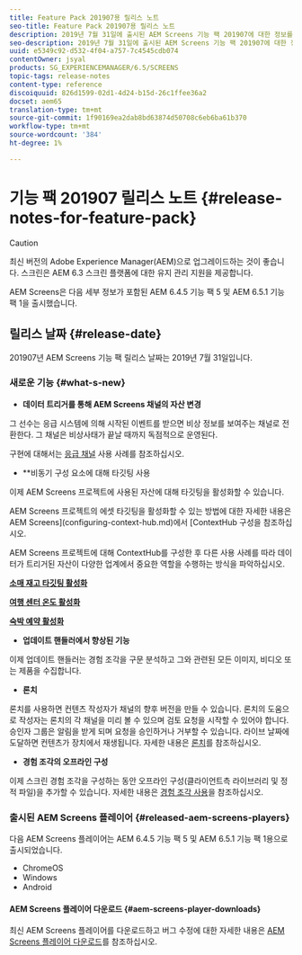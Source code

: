 ```yaml
---
title: Feature Pack 201907용 릴리스 노트
seo-title: Feature Pack 201907용 릴리스 노트
description: 2019년 7월 31일에 출시된 AEM Screens 기능 팩 201907에 대한 정보를 보려면 이 페이지를 따르십시오.
seo-description: 2019년 7월 31일에 출시된 AEM Screens 기능 팩 201907에 대한 정보를 보려면 이 페이지를 따르십시오.
uuid: e5349c92-d532-4f04-a757-7c4545cdb074
contentOwner: jsyal
products: SG_EXPERIENCEMANAGER/6.5/SCREENS
topic-tags: release-notes
content-type: reference
discoiquuid: 826d1599-02d1-4d24-b15d-26c1ffee36a2
docset: aem65
translation-type: tm+mt
source-git-commit: 1f90169ea2dab8bd63874d50708c6eb6ba61b370
workflow-type: tm+mt
source-wordcount: '384'
ht-degree: 1%

---
```



# 기능 팩 201907 릴리스 노트 {#release-notes-for-feature-pack}

>[!CAUTION]
>
>최신 버전의 Adobe Experience Manager(AEM)으로 업그레이드하는 것이 좋습니다. 스크린은 AEM 6.3 스크린 플랫폼에 대한 유지 관리 지원을 제공합니다.

AEM Screens은 다음 세부 정보가 포함된 AEM 6.4.5 기능 팩 5 및 AEM 6.5.1 기능 팩 1을 출시했습니다.

## 릴리스 날짜 {#release-date}

201907년 AEM Screens 기능 팩 릴리스 날짜는 2019년 7월 31일입니다.

### 새로운 기능 {#what-s-new}

* **데이터 트리거를 통해 AEM Screens 채널의 자산 변경**

그 선수는 응급 시스템에 의해 시작된 이벤트를 받으면 비상 정보를 보여주는 채널로 전환한다. 그 채널은 비상사태가 끝날 때까지 독점적으로 운영된다.

구현에 대해서는 [응급 채널](emergency-channel.md) 사용 사례를 참조하십시오.

* **비동기 구성 요소에 대해 타깃팅 사용

이제 AEM Screens 프로젝트에 사용된 자산에 대해 타깃팅을 활성화할 수 있습니다.

AEM Screens 프로젝트의 에셋 타깃팅을 활성화할 수 있는 방법에 대한 자세한 내용은 AEM Screens](configuring-context-hub.md)에서 [ContextHub 구성을 참조하십시오.

AEM Screens 프로젝트에 대해 ContextHub를 구성한 후 다른 사용 사례를 따라 데이터가 트리거된 자산이 다양한 업계에서 중요한 역할을 수행하는 방식을 파악하십시오.

**[소매 재고 타깃팅 활성화](retail-inventory-activation.md)**

**[여행 센터 온도 활성화](local-temperature-activation.md)**

**[숙박 예약 활성화](hospitality-reservation-activation.md)**

* **업데이트 핸들러에서 향상된 기능**

이제 업데이트 핸들러는 경험 조각을 구문 분석하고 그와 관련된 모든 이미지, 비디오 또는 제품을 수집합니다.

* **론치**

론치를 사용하면 컨텐츠 작성자가 채널의 향후 버전을 만들 수 있습니다. 론치의 도움으로 작성자는 론치의 각 채널을 미리 볼 수 있으며 검토 요청을 시작할 수 있어야 합니다. 승인자 그룹은 알림을 받게 되며 요청을 승인하거나 거부할 수 있습니다. 라이브 날짜에 도달하면 컨텐츠가 장치에서 재생됩니다.
자세한 내용은 [론치](launches.md)를 참조하십시오.

* **경험 조각의 오프라인 구성**

이제 스크린 경험 조각을 구성하는 동안 오프라인 구성(클라이언트측 라이브러리 및 정적 파일)을 추가할 수 있습니다. 자세한 내용은 [경험 조각 사용](experience-fragments-in-screens.md)을 참조하십시오.

### 출시된 AEM Screens 플레이어 {#released-aem-screens-players}

다음 AEM Screens 플레이어는 AEM 6.4.5 기능 팩 5 및 AEM 6.5.1 기능 팩 1용으로 출시되었습니다.

* ChromeOS
* Windows
* Android

#### AEM Screens 플레이어 다운로드 {#aem-screens-player-downloads}

최신 AEM Screens 플레이어를 다운로드하고 버그 수정에 대한 자세한 내용은 [AEM Screens 플레이어 다운로드](https://download.macromedia.com/screens/)를 참조하십시오.
